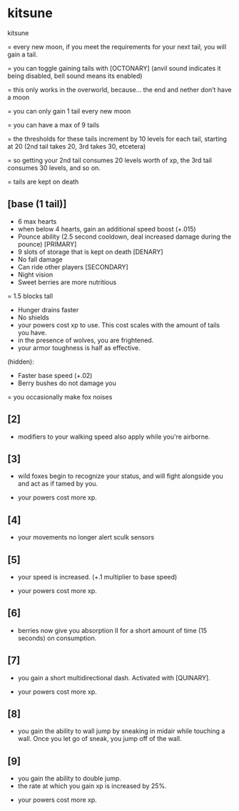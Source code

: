 # kitsune

kitsune 

= every new moon, if you meet the requirements for your next tail, you will gain a tail.

= you can toggle gaining tails with [OCTONARY] (anvil sound indicates it being disabled, bell sound means its enabled)

= this only works in the overworld, because… the end and nether don’t have a moon

= you can only gain 1 tail every new moon

= you can have a max of 9 tails

= the thresholds for these tails increment by 10 levels for each tail, starting at 20 (2nd tail takes 20, 3rd takes 30, etcetera)

= so getting your 2nd tail consumes 20 levels worth of xp, the 3rd tail consumes 30 levels, and so on.

= tails are kept on death

## [base (1 tail)]
+ 6 max hearts
+ when below 4 hearts, gain an additional speed boost (+.015)
+ Pounce ability (2.5 second cooldown, deal increased damage during the pounce) [PRIMARY]
+ 9 slots of storage that is kept on death [DENARY]
+ No fall damage
+ Can ride other players [SECONDARY]
+ Night vision
+ Sweet berries are more nutritious

= 1.5 blocks tall

- Hunger drains faster
- No shields
- your powers cost xp to use. This cost scales with the amount of tails you have.
- in the presence of wolves, you are frightened.
- your armor toughness is half as effective.

(hidden):
+ Faster base speed (+.02)
+ Berry bushes do not damage you

= you occasionally make fox noises


## [2]
+ modifiers to your walking speed also apply while you're airborne.

## [3]
+ wild foxes begin to recognize your status, and will fight alongside you and act as if tamed by you.
- your powers cost more xp.

## [4]
+ your movements no longer alert sculk sensors


## [5]
+ your speed is increased. (+.1 multiplier to base speed)
- your powers cost more xp.

## [6]
+ berries now give you absorption II for a short amount of time (15 seconds) on consumption.

## [7]
+ you gain a short multidirectional dash. Activated with [QUINARY].
- your powers cost more xp.

## [8]
+ you gain the ability to wall jump by sneaking in midair while touching a wall. Once you let go of sneak, you jump off of the wall.

## [9]
+ you gain the ability to double jump.
+ the rate at which you gain xp is increased by 25%.
- your powers cost more xp.

